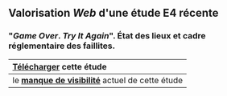## Valorisation *Web* d'une étude E4 récente

### "*Game Over*. *Try It Again*". &Eacute;tat des lieux et cadre réglementaire des faillites.

| [Télécharger](http://economie.fgov.be/fr/binaries/Carrefour_economie_2017_13_tcm326-284157.pdf) cette étude |
| :--- |
| le [**manque de visibilité**](current_view.md) actuel de cette étude |


